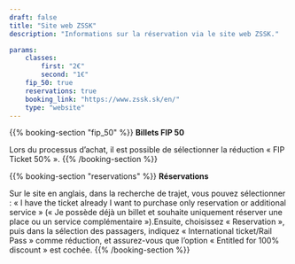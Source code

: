 ```yaml
---
draft: false
title: "Site web ZSSK"
description: "Informations sur la réservation via le site web ZSSK."

params:
    classes:
        first: "2€"
        second: "1€"
    fip_50: true
    reservations: true
    booking_link: "https://www.zssk.sk/en/"
    type: "website"
---
```


{{% booking-section "fip_50" %}}
**Billets FIP 50**

Lors du processus d’achat, il est possible de sélectionner la réduction « FIP Ticket 50% ».
{{% /booking-section %}}

{{% booking-section "reservations" %}}
**Réservations**

Sur le site en anglais, dans la recherche de trajet, vous pouvez sélectionner : « I have the ticket already I want to purchase only reservation or additional service » (« Je possède déjà un billet et souhaite uniquement réserver une place ou un service complémentaire »).Ensuite, choisissez « Reservation », puis dans la sélection des passagers, indiquez « International ticket/Rail Pass » comme réduction, et assurez-vous que l’option « Entitled for 100% discount » est cochée.
{{% /booking-section %}}
